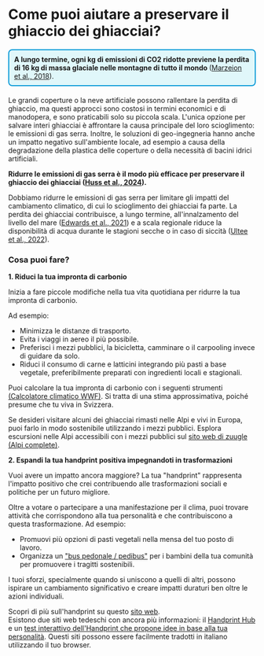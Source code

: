 # Come puoi aiutare a preservare il ghiaccio dei ghiacciai?

<div style="border: 2px solid #0096D6; padding: 10px; background-color: #E0F7FA; border-radius: 8px; margin: 20px 0;">
  <strong> A lungo termine, ogni kg di emissioni di CO2 ridotte previene la perdita di 16 kg di massa glaciale nelle montagne di tutto il mondo
  </strong>
  (<a href="https://doi.org/10.1038/s41558-018-0093-1" target="_blank">Marzeion et al., 2018</a>).
</div>

Le grandi coperture o la neve artificiale possono rallentare la perdita di ghiaccio, ma questi approcci sono costosi in termini economici e di manodopera, e sono praticabili solo su piccola scala. L'unica opzione per salvare interi ghiacciai è affrontare la causa principale del loro scioglimento: le emissioni di gas serra. Inoltre, le soluzioni di geo-ingegneria hanno anche un impatto negativo sull'ambiente locale, ad esempio a causa della degradazione della plastica delle coperture o della necessità di bacini idrici artificiali.

**Ridurre le emissioni di gas serra è il modo più efficace per preservare il ghiaccio dei ghiacciai ([Huss et al., 2024](https://doi.org/10.1038/s44221-024-00269-8)).**

Dobbiamo ridurre le emissioni di gas serra per limitare gli impatti del cambiamento climatico, di cui lo scioglimento dei ghiacciai fa parte. La perdita dei ghiacciai contribuisce, a lungo termine, all'innalzamento del livello del mare ([Edwards et al., 2021](https://doi.org/10.1038/s41586-021-03302-y)) e a scala regionale riduce la disponibilità di acqua durante le stagioni secche o in caso di siccità ([Ultee et al., 2022](https://doi.org/10.5194/esd-13-935-2022)).

### Cosa puoi fare?

**1. Riduci la tua impronta di carbonio**  

Inizia a fare piccole modifiche nella tua vita quotidiana per ridurre la tua impronta di carbonio.

Ad esempio:

- Minimizza le distanze di trasporto.
- Evita i viaggi in aereo il più possibile.
- Preferisci i mezzi pubblici, la bicicletta, camminare o il carpooling invece di guidare da solo.
- Riduci il consumo di carne e latticini integrando più pasti a base vegetale, preferibilmente preparati con ingredienti locali e stagionali.

Puoi calcolare la tua impronta di carbonio con i seguenti strumenti <a href="https://www.wwf.ch/it/vivere-sostenibile/calcolatore-dell-impronta-ecologica" target="_blank"> (Calcolatore climatico WWF)</a>. Si tratta di una stima approssimativa, poiché presume che tu viva in Svizzera.

Se desideri visitare alcuni dei ghiacciai rimasti nelle Alpi e vivi in Europa, puoi farlo in modo sostenibile utilizzando i mezzi pubblici. Esplora escursioni nelle Alpi accessibili con i mezzi pubblici sul [sito web di zuugle (Alpi complete)](https://www.zuugle.it). 

**2. Espandi la tua handprint positiva impegnandoti in trasformazioni**  

Vuoi avere un impatto ancora maggiore? La tua "handprint" rappresenta l'impatto positivo che crei contribuendo alle trasformazioni sociali e politiche per un futuro migliore.

Oltre a votare o partecipare a una manifestazione per il clima, puoi trovare attività che corrispondono alla tua personalità e che contribuiscono a questa trasformazione. Ad esempio:

- Promuovi più opzioni di pasti vegetali nella mensa del tuo posto di lavoro.
- Organizza un ["bus pedonale / pedibus"](https://www.focus-scuola.it/pedibus-urbani-contro-il-traffico-e-leffetto-serra/) per i bambini della tua comunità per promuovere i tragitti sostenibili.

I tuoi sforzi, specialmente quando si uniscono a quelli di altri, possono ispirare un cambiamento significativo e creare impatti duraturi ben oltre le azioni individuali.  

Scopri di più sull'handprint su questo [sito web](https://it.wirsindzukunft.ch/articles/103119741-dein-okologischer-handabdruck-ist-wichtiger-als-dein-fussabdruck).  
Esistono due siti web tedeschi con ancora più informazioni: il [Handprint Hub](https://www.handprint-hub.de/was-ist-der-handabdruck) e un [test interattivo dell'Handprint che propone idee in base alla tua personalità](https://www.handabdruck.eu/handabdruck-test). Questi siti possono essere facilmente tradotti in italiano utilizzando il tuo browser.

